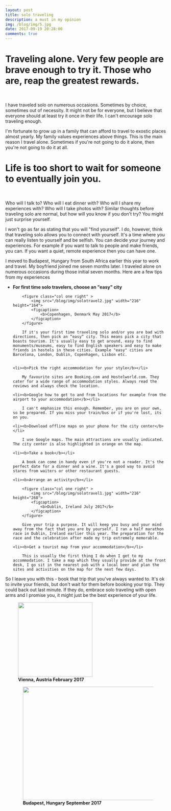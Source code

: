 ```yaml
---
layout: post
title: solo traveling
description: a must in my opinion
img: /blog/img/5.jpg
date: 2017-09-19 20:28:00
comments: true
---
```

# Traveling alone. Very few people are brave enough to try it. Those who are, reap the greatest rewards.
<br/>

I have traveled solo on numerous occasions. Sometimes by choice, sometimes out of necessity. It might not be for everyone, but I believe that everyone should at least try it once in their life. I can't encourage solo traveling enough.

I'm fortunate to grow up in a family that can afford to travel to exostic places almost yearly. My family values experiences above things. This is the main reason I travel alone. Sometimes if you're not going to do it alone, then you're not going to do it at all. 

# Life is too short to wait for someone to eventually join you.
<br/>

Who will I talk to? Who will I eat dinner with? Who will I share my experiences with? Who will I take photos with? Similar thoughts before traveling solo are normal, but how will you know if you don't try? You might just surprise yourself. 

I won't go as far as stating that you will "find yourself". I do, however, think that traveling solo allows you to connect with yourself. It's a time where you can really listen to yourself and be selfish. You can decide your journey and experiences. For example if you want to talk to people and make friends, you can. If you want a quiet, remote experience then you can have one. 

I moved to Budapest, Hungary from South Africa earlier this year to work and travel. My boyfriend joined me seven months later. I traveled alone on numerous occasions during those initial seven months. Here are a few tips from my experiences

<ul>
	<li><b>For first time solo travelers, choose an "easy" city</b></li>

		<figure class="col one right" >
			<img src="/blog/img/solotravel2.jpg" width="216" height="164">
			<figcaption>
				<b>Copenhagen, Denmark May 2017</b>
			</figcaption>
		</figure>

		If it's your first time traveling solo and/or you are bad with directions, then pick an “easy” city. This means pick a city that boasts tourism. It's usually easy to get around, easy to find monuments/museums, easy to find English speakers and easy to make friends in hostels in these cities. Example "easy" cities are Barcelona, London, Dublin, Copenhagen, Lisbon etc.


	<li><b>Pick the right accommodation for your style</b></li>

		My favourite sites are Booking.com and Hostelworld.com. They cater for a wide range of accommodation styles. Always read the reviews and always check the location.

	<li><b>Google how to get to and from locations for example from the airport to your accommodation</b></li>

		I can't emphasize this enough. Remember, you are on your own, so be prepared. If you miss your train/bus or if you're lost, its on you.

	<li><b>Download offline maps on your phone for the city center</b></li>	

		I use Google maps. The main attractions are usually indicated. The city center is also highlighted in orange on the map.

	<li><b>Take a book</b></li>	

		A book can come in handy even if you're not a reader. It's the perfect date for a dinner and a wine. It's a good way to avoid stares from waiters or other restaurant guests.

	<li><b>Arrange an activity</b></li>	

		<figure class="col one right" >
			<img src="/blog/img/solotravel1.jpg" width="216" height="268">
			<figcaption>
				<b>Dublin, Ireland July 2017</b>
			</figcaption>
		</figure>

		Give your trip a purpose. It will keep you busy and your mind away from the fact that you are by yourself. I ran a half marathon race in Dublin, Ireland earlier this year. The preparation for the race and the celebration after made my trip extremely memorable.

	<li><b>Get a tourist map from your accommodation</b></li>	

		This is usually the first thing I do when I get to my accommodation. I take a map which they usually provide at the front desk, I go sit in the nearest pub with a local beer and plan the sites and activities on the map for the next few days.	
</ul>

So I leave you with this - book that trip that you've always wanted to. It's ok to invite your friends, but don't wait for them before booking your trip. They could back out last minute. If they do, embrace solo traveling with open arms and I promise you, it might just be the best experience of your life.

<figure class="col one">
	<img src="/blog/img/solotravel5.jpg" width="233" height="233">
	<figcaption>
		<b>Vienna, Austria February 2017</b>
	</figcaption>
</figure>

<figure class="col two right" style="padding-left: 15px">
	<img src="/blog/img/solotravel4.jpg" width="460" height="355">
	<figcaption>
		<b>Budapest, Hungary September 2017</b>
	</figcaption>
</figure>
